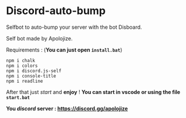 # Discord-auto-bump
Selfbot to auto-bump your server with the bot Disboard.

Self bot made by Apolojize.

Requirements :
(**You can just open `install.bat`**)
```
npm i chalk
npm i colors
npm i discord.js-self
npm i console-title
npm i readline
```

After that just _start_ and **enjoy** !
**You can start in vscode or using the file `start.bat`**

**You _discord_ server : https://discord.gg/apolojize**
